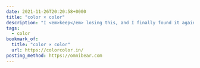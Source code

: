 ```yaml
---
date: 2021-11-26T20:20:58+0000
title: "color × color"
description: "I <em>keep</em> losing this, and I finally found it again, so I'm bookmarking it once-and-for-all so I can't lose it again! So darn useful."
tags:
  - color
bookmark_of:
  title: "color × color"
  url: https://colorcolor.in/
posting_method: https://omnibear.com
---
```

